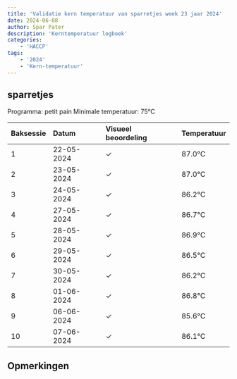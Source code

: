 ```yaml
---
title: 'Validatie kern temperatuur van sparretjes week 23 jaar 2024'
date: 2024-06-08
author: Spar Pater
description: 'Kerntemperatuur logboek'
categories:
    - 'HACCP'
tags:
    - '2024'
    - 'Kern-temperatuur'
---
```


## sparretjes

Programma: petit pain
Minimale temperatuur: 75°C

| Baksessie | Datum | Visueel beoordeling | Temperatuur |
|:---|:---|:---|:---|
| 1 | 22-05-2024 | &check; | 87.0°C |
| 2 | 23-05-2024 | &check; | 87.0°C |
| 3 | 24-05-2024 | &check; | 86.2°C |
| 4 | 27-05-2024 | &check; | 86.7°C |
| 5 | 28-05-2024 | &check; | 86.9°C |
| 6 | 29-05-2024 | &check; | 86.5°C |
| 7 | 30-05-2024 | &check; | 86.2°C |
| 8 | 01-06-2024 | &check; | 86.8°C |
| 9 | 06-06-2024 | &check; | 85.6°C |
| 10 | 07-06-2024 | &check; | 86.1°C |

## Opmerkingen


